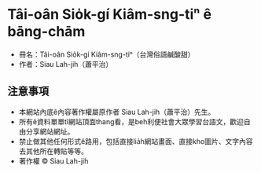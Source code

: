 # Tâi-oân Sio̍k-gí Kiâm-sng-tiⁿ ê bāng-chām
* 冊名：Tâi-oân Sio̍k-gí Kiâm-sng-tiⁿ（台灣俗語鹹酸甜）
* 作者：Siau Lah-jih（蕭平治）

## 注意事項
* 本網站內底ê內容著作權屬原作者 Siau Lah-jih（蕭平治）先生。
* 所有ê資料單單tī網站頂面thang看，是beh利便社會大眾學習台語文，歡迎自由分享網站網址。
* 禁止做其他任何形式ê路用，包括直接lia̍h網站畫面、直接kho͘圖片、文字內容去其他所在轉貼等等。
* 著作權 © Siau Lah-jih
